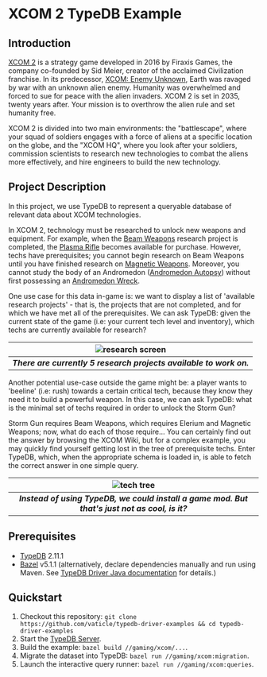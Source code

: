 # XCOM 2 TypeDB Example

## Introduction

[XCOM 2](https://en.wikipedia.org/wiki/XCOM_2) is a strategy game developed in 2016 by Firaxis Games, the company
co-founded by Sid Meier, creator of the acclaimed Civilization franchise. In its predecessor,
[XCOM: Enemy Unknown](https://en.wikipedia.org/wiki/XCOM:_Enemy_Unknown), Earth was ravaged by war with an unknown
alien enemy. Humanity was overwhelmed and forced to sue for peace with the alien invaders. XCOM 2 is set in 2035,
twenty years after. Your mission is to overthrow the alien rule and set humanity free.

XCOM 2 is divided into two main environments: the "battlescape", where your squad of soldiers engages with a force of
aliens at a specific location on the globe, and the "XCOM HQ", where you look after your soldiers, commission scientists
to research new technologies to combat the aliens more effectively, and hire engineers to build the new technology.

## Project Description

In this project, we use TypeDB to represent a queryable database of relevant data about XCOM technologies.

In XCOM 2, technology must be researched to unlock new weapons and equipment. For example, when the
[Beam Weapons](https://xcom.fandom.com/wiki/Beam_Weapons_(research)) research project is completed, the
[Plasma Rifle](https://xcom.fandom.com/wiki/Plasma_Rifle_(XCOM_2)) becomes available for purchase. However, techs have
prerequisites; you cannot begin research on Beam Weapons until you have finished research on
[Magnetic Weapons](https://xcom.fandom.com/wiki/Magnetic_Weapons). Moreover, you cannot study the body of an Andromedon
([Andromedon Autopsy](https://xcom.fandom.com/wiki/Andromedon_Autopsy)) without first possessing an
[Andromedon Wreck](https://xcom.fandom.com/wiki/Andromedon_Wreck).

One use case for this data in-game is: we want to display a list of 'available research projects' - that is, the
projects that are not completed, and for which we have met all of the prerequisites. We can ask TypeDB: given the
current state of the game (i.e: your current tech level and inventory), which techs are currently available for
research?

| ![research screen](images/xcom2-research-screen.jpg?raw=true) |
|:--:|
| ***There are currently 5 research projects available to work on.*** |

Another potential use-case outside the game might be: a player wants to 'beeline' (i.e: rush) towards a certain critical
tech, because they know they need it to build a powerful weapon. In this case, we can ask TypeDB: what is the minimal
set of techs required in order to unlock the Storm Gun?

Storm Gun requires Beam Weapons, which requires Elerium and Magnetic Weapons; now, what do each of those require...
You can certainly find out the answer by browsing the XCOM Wiki, but for a complex example, you may quickly find
yourself getting lost in the tree of prerequisite techs. Enter TypeDB, which, when the appropriate schema is loaded in,
is able to fetch the correct answer in one simple query.

| ![tech tree](images/tech-tree-mod.jpg?raw=true) |
|:--:|
| ***Instead of using TypeDB, we could install a game mod. But that's just not as cool, is it?*** |

## Prerequisites

* [TypeDB](https://docs.vaticle.com/docs/running-typedb/install-and-run) 2.11.1
* [Bazel](https://bazel.build/install) v5.1.1 (alternatively, declare dependencies manually and run using Maven. See [TypeDB Driver Java documentation](http://docs.vaticle.com/docs/driver-api/java) for details.)

## Quickstart

1. Checkout this repository: `git clone https://github.com/vaticle/typedb-driver-examples && cd typedb-driver-examples`
2. Start the [TypeDB Server](http://docs.vaticle.com/docs/running-typedb/install-and-run#start-the-typedb-server).
3. Build the example: `bazel build //gaming/xcom/...`.
4. Migrate the dataset into TypeDB: `bazel run //gaming/xcom:migration`.
5. Launch the interactive query runner: `bazel run //gaming/xcom:queries`.
